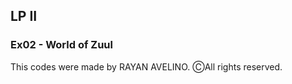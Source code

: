 ## LP II ##

### Ex02 - World of Zuul ###

This codes were made by RAYAN AVELINO. ⒸAll rights reserved.